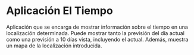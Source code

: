 # Aplicación El Tiempo

Aplicación que se encarga de mostrar información sobre el tiempo en una localización determinada. Puede mostrar tanto la
previsión del día actual como una previsión a 10 días vista, incluyendo el actual. Además, muestra un mapa de la
localización introducida.
